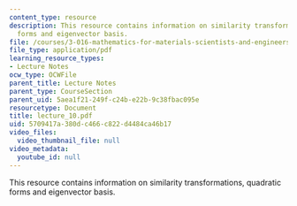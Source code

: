 ```yaml
---
content_type: resource
description: This resource contains information on similarity transformations, quadratic
  forms and eigenvector basis.
file: /courses/3-016-mathematics-for-materials-scientists-and-engineers-fall-2005/5709417a380dc466c822d4484ca46b17_lecture_10.pdf
file_type: application/pdf
learning_resource_types:
- Lecture Notes
ocw_type: OCWFile
parent_title: Lecture Notes
parent_type: CourseSection
parent_uid: 5aea1f21-249f-c24b-e22b-9c38fbac095e
resourcetype: Document
title: lecture_10.pdf
uid: 5709417a-380d-c466-c822-d4484ca46b17
video_files:
  video_thumbnail_file: null
video_metadata:
  youtube_id: null
---
```

This resource contains information on similarity transformations, quadratic forms and eigenvector basis.